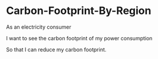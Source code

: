 # Carbon-Footprint-By-Region

As an electricity consumer

I want to see the carbon footprint of my power consumption

So that I can reduce my carbon footprint.
